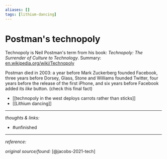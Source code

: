 ```yaml
---
aliases: []
tags: [lithium-dancing]
---
```


# Postman's technopoly

Technopoly is Neil Postman's term from his book: _Technopoly: The Surrender of Culture to Technology_. Summary: [en.wikipedia.org/wiki/Technopoly](https://en.wikipedia.org/wiki/Technopoly)

Postman died in 2003: a year before Mark Zuckerberg founded Facebook, three years before Dorsey, Glass, Stone and Williams founded Twitter, four years before the release of the first iPhone, and six years before Facebook added its _like_ button. (check this final fact)

- [[technopoly in the west deploys carrots rather than sticks]]
- [[Lithium dancing]]

---

_thoughts & links:_



- #unfinished 

---

_reference:_ 

_original source/found:_ [@jacobs-2021-tech]